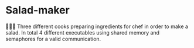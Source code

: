 # Salad-maker
:cook::green_salad: Three different cooks preparing ingredients for chef in order to make a salad. In total 4 different executables using shared memory and semaphores for a valid communication.
